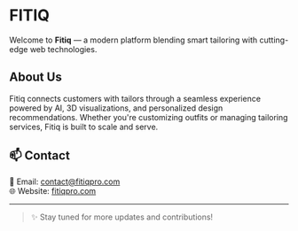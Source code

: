 # FITIQ

Welcome to **Fitiq** — a modern platform blending smart tailoring with cutting-edge web technologies.

## About Us

Fitiq connects customers with tailors through a seamless experience powered by AI, 3D visualizations, and personalized design recommendations. Whether you're customizing outfits or managing tailoring services, Fitiq is built to scale and serve.



## 📫 Contact

📩 Email: [contact@fitiqpro.com](mailto:contact@fitiqpro.com)  
🌐 Website: [fitiqpro.com](https://www.fitiqpro.com)  

---

> ✨ Stay tuned for more updates and contributions!
